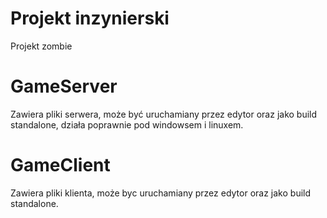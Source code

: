 # Projekt inzynierski
Projekt zombie

# GameServer
Zawiera pliki serwera, może być uruchamiany przez edytor oraz jako build standalone, działa poprawnie pod windowsem i linuxem.

# GameClient
Zawiera pliki klienta, może byc uruchamiany przez edytor oraz jako build standalone.
